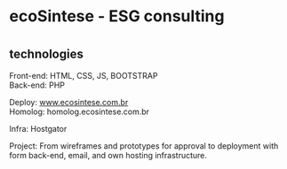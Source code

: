 
<h1>ecoSintese - ESG consulting<h1>
<h2>technologies</h2>
Front-end: HTML, CSS, JS, BOOTSTRAP
<br>Back-end: PHP

Deploy: www.ecosintese.com.br<br>
Homolog: homolog.ecosintese.com.br

Infra: Hostgator

Project: From wireframes and prototypes for approval to deployment with form back-end, email, and own hosting infrastructure.



 
